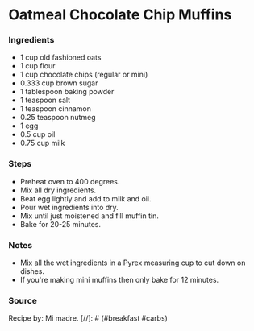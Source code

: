 # Oatmeal Chocolate Chip Muffins

### Ingredients
* 1 cup old fashioned oats
* 1 cup flour
* 1 cup chocolate chips (regular or mini)
* 0.333 cup brown sugar
* 1 tablespoon baking powder
* 1 teaspoon salt
* 1 teaspoon cinnamon
* 0.25 teaspoon nutmeg
* 1 egg
* 0.5 cup oil
* 0.75 cup milk


### Steps
* Preheat oven to 400 degrees.
* Mix all dry ingredients.
* Beat egg lightly and add to milk and oil.
* Pour wet ingredients into dry.
* Mix until just moistened and fill muffin tin.
* Bake for 20-25 minutes.

### Notes
* Mix all the wet ingredients in a Pyrex measuring cup to cut down on dishes.
* If you're making mini muffins then only bake for 12 minutes.

### Source
Recipe by: Mi madre.
[//]: # (#breakfast #carbs)

